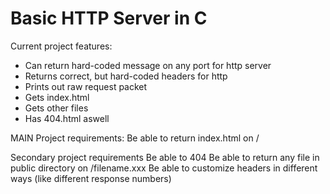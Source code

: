 # Basic HTTP Server in C

Current project features:
- Can return hard-coded message on any port for http server
- Returns correct, but hard-coded headers for http
- Prints out raw request packet
- Gets index.html
- Gets other files
- Has 404.html aswell

MAIN Project requirements:
Be able to return index.html on /

Secondary project requirements
Be able to 404
Be able to return any file in public directory on /filename.xxx
Be able to customize headers in different ways (like different response numbers)

